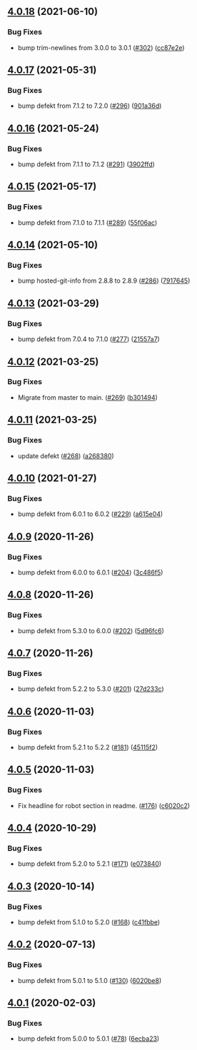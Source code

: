 ## [4.0.18](https://github.com/thenativeweb/get-cors-origin/compare/4.0.17...4.0.18) (2021-06-10)


### Bug Fixes

* bump trim-newlines from 3.0.0 to 3.0.1 ([#302](https://github.com/thenativeweb/get-cors-origin/issues/302)) ([cc87e2e](https://github.com/thenativeweb/get-cors-origin/commit/cc87e2e4a8169a9c8781a28355d6010576f479c4))

## [4.0.17](https://github.com/thenativeweb/get-cors-origin/compare/4.0.16...4.0.17) (2021-05-31)


### Bug Fixes

* bump defekt from 7.1.2 to 7.2.0 ([#296](https://github.com/thenativeweb/get-cors-origin/issues/296)) ([901a36d](https://github.com/thenativeweb/get-cors-origin/commit/901a36da802f818174088ba2b08c66be42898f89))

## [4.0.16](https://github.com/thenativeweb/get-cors-origin/compare/4.0.15...4.0.16) (2021-05-24)


### Bug Fixes

* bump defekt from 7.1.1 to 7.1.2 ([#291](https://github.com/thenativeweb/get-cors-origin/issues/291)) ([3902ffd](https://github.com/thenativeweb/get-cors-origin/commit/3902ffdb863d3b6532da11dbd94dce80512952c5))

## [4.0.15](https://github.com/thenativeweb/get-cors-origin/compare/4.0.14...4.0.15) (2021-05-17)


### Bug Fixes

* bump defekt from 7.1.0 to 7.1.1 ([#289](https://github.com/thenativeweb/get-cors-origin/issues/289)) ([55f06ac](https://github.com/thenativeweb/get-cors-origin/commit/55f06ac410d8c4614e4b320ed6e6439f4f222c20))

## [4.0.14](https://github.com/thenativeweb/get-cors-origin/compare/4.0.13...4.0.14) (2021-05-10)


### Bug Fixes

* bump hosted-git-info from 2.8.8 to 2.8.9 ([#286](https://github.com/thenativeweb/get-cors-origin/issues/286)) ([7917645](https://github.com/thenativeweb/get-cors-origin/commit/79176450cfc2ec9d7f2643724ddebb40a9192417))

## [4.0.13](https://github.com/thenativeweb/get-cors-origin/compare/4.0.12...4.0.13) (2021-03-29)


### Bug Fixes

* bump defekt from 7.0.4 to 7.1.0 ([#277](https://github.com/thenativeweb/get-cors-origin/issues/277)) ([21557a7](https://github.com/thenativeweb/get-cors-origin/commit/21557a79ec4295a8d45c1b63217a50ca4a456ee3))

## [4.0.12](https://github.com/thenativeweb/get-cors-origin/compare/4.0.11...4.0.12) (2021-03-25)


### Bug Fixes

* Migrate from master to main. ([#269](https://github.com/thenativeweb/get-cors-origin/issues/269)) ([b301494](https://github.com/thenativeweb/get-cors-origin/commit/b3014940a40eabf49214ba014621c41f85491157))

## [4.0.11](https://github.com/thenativeweb/get-cors-origin/compare/4.0.10...4.0.11) (2021-03-25)


### Bug Fixes

* update defekt ([#268](https://github.com/thenativeweb/get-cors-origin/issues/268)) ([a268380](https://github.com/thenativeweb/get-cors-origin/commit/a2683808fc1163dfcda2080ead4074b7e00a56ce))

## [4.0.10](https://github.com/thenativeweb/get-cors-origin/compare/4.0.9...4.0.10) (2021-01-27)


### Bug Fixes

* bump defekt from 6.0.1 to 6.0.2 ([#229](https://github.com/thenativeweb/get-cors-origin/issues/229)) ([a615e04](https://github.com/thenativeweb/get-cors-origin/commit/a615e046cf12b6cdafeba5cf91907d3fe4642514))

## [4.0.9](https://github.com/thenativeweb/get-cors-origin/compare/4.0.8...4.0.9) (2020-11-26)


### Bug Fixes

* bump defekt from 6.0.0 to 6.0.1 ([#204](https://github.com/thenativeweb/get-cors-origin/issues/204)) ([3c486f5](https://github.com/thenativeweb/get-cors-origin/commit/3c486f5ba7df096cd24323b5de4cfb72083ea267))

## [4.0.8](https://github.com/thenativeweb/get-cors-origin/compare/4.0.7...4.0.8) (2020-11-26)


### Bug Fixes

* bump defekt from 5.3.0 to 6.0.0 ([#202](https://github.com/thenativeweb/get-cors-origin/issues/202)) ([5d96fc6](https://github.com/thenativeweb/get-cors-origin/commit/5d96fc6b055cf96e6eb187abe990add420644fab))

## [4.0.7](https://github.com/thenativeweb/get-cors-origin/compare/4.0.6...4.0.7) (2020-11-26)


### Bug Fixes

* bump defekt from 5.2.2 to 5.3.0 ([#201](https://github.com/thenativeweb/get-cors-origin/issues/201)) ([27d233c](https://github.com/thenativeweb/get-cors-origin/commit/27d233c5d616cf9dc7533553ce1353a51c0e5949))

## [4.0.6](https://github.com/thenativeweb/get-cors-origin/compare/4.0.5...4.0.6) (2020-11-03)


### Bug Fixes

* bump defekt from 5.2.1 to 5.2.2 ([#181](https://github.com/thenativeweb/get-cors-origin/issues/181)) ([45115f2](https://github.com/thenativeweb/get-cors-origin/commit/45115f234086f5fa399e3997ba068ccd10188bc1))

## [4.0.5](https://github.com/thenativeweb/get-cors-origin/compare/4.0.4...4.0.5) (2020-11-03)


### Bug Fixes

* Fix headline for robot section in readme. ([#176](https://github.com/thenativeweb/get-cors-origin/issues/176)) ([c6020c2](https://github.com/thenativeweb/get-cors-origin/commit/c6020c2cd55af8bcc79d03f17660eb7f45c1026d))

## [4.0.4](https://github.com/thenativeweb/get-cors-origin/compare/4.0.3...4.0.4) (2020-10-29)


### Bug Fixes

* bump defekt from 5.2.0 to 5.2.1 ([#171](https://github.com/thenativeweb/get-cors-origin/issues/171)) ([e073840](https://github.com/thenativeweb/get-cors-origin/commit/e07384098e33d889ef0b0c89a6b45e6a4b0b0a01))

## [4.0.3](https://github.com/thenativeweb/get-cors-origin/compare/4.0.2...4.0.3) (2020-10-14)


### Bug Fixes

* bump defekt from 5.1.0 to 5.2.0 ([#168](https://github.com/thenativeweb/get-cors-origin/issues/168)) ([c41fbbe](https://github.com/thenativeweb/get-cors-origin/commit/c41fbbe3411ec58f0c801481b7959bad76eb063c))

## [4.0.2](https://github.com/thenativeweb/get-cors-origin/compare/4.0.1...4.0.2) (2020-07-13)


### Bug Fixes

* bump defekt from 5.0.1 to 5.1.0 ([#130](https://github.com/thenativeweb/get-cors-origin/issues/130)) ([6020be8](https://github.com/thenativeweb/get-cors-origin/commit/6020be8add34951a3742fe2d6384e599a91a0fa6))

## [4.0.1](https://github.com/thenativeweb/get-cors-origin/compare/4.0.0...4.0.1) (2020-02-03)


### Bug Fixes

* bump defekt from 5.0.0 to 5.0.1 ([#78](https://github.com/thenativeweb/get-cors-origin/issues/78)) ([6ecba23](https://github.com/thenativeweb/get-cors-origin/commit/6ecba23ab54ddf092deab11347121173ce2330a1))
